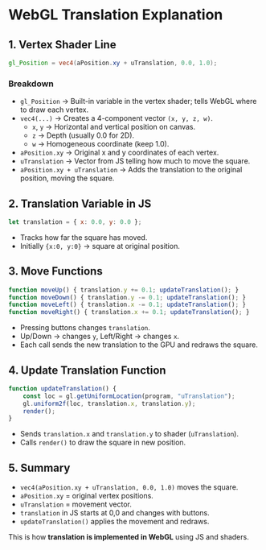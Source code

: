 # WebGL Translation Explanation

## 1. Vertex Shader Line
```glsl
gl_Position = vec4(aPosition.xy + uTranslation, 0.0, 1.0);
```

### Breakdown

- `gl_Position` → Built-in variable in the vertex shader; tells WebGL where to draw each vertex.
- `vec4(...)` → Creates a 4-component vector `(x, y, z, w)`.
  - `x`, `y` → Horizontal and vertical position on canvas.
  - `z` → Depth (usually 0.0 for 2D).
  - `w` → Homogeneous coordinate (keep 1.0).
- `aPosition.xy` → Original x and y coordinates of each vertex.
- `uTranslation` → Vector from JS telling how much to move the square.
- `aPosition.xy + uTranslation` → Adds the translation to the original position, moving the square.

## 2. Translation Variable in JS
```javascript
let translation = { x: 0.0, y: 0.0 };
```
- Tracks how far the square has moved.
- Initially `{x:0, y:0}` → square at original position.

## 3. Move Functions
```javascript
function moveUp() { translation.y += 0.1; updateTranslation(); }
function moveDown() { translation.y -= 0.1; updateTranslation(); }
function moveLeft() { translation.x -= 0.1; updateTranslation(); }
function moveRight() { translation.x += 0.1; updateTranslation(); }
```
- Pressing buttons changes `translation`.
- Up/Down → changes `y`, Left/Right → changes `x`.
- Each call sends the new translation to the GPU and redraws the square.

## 4. Update Translation Function
```javascript
function updateTranslation() {
    const loc = gl.getUniformLocation(program, "uTranslation");
    gl.uniform2f(loc, translation.x, translation.y);
    render();
}
```
- Sends `translation.x` and `translation.y` to shader (`uTranslation`).
- Calls `render()` to draw the square in new position.

## 5. Summary
- `vec4(aPosition.xy + uTranslation, 0.0, 1.0)` moves the square.
- `aPosition.xy` = original vertex positions.
- `uTranslation` = movement vector.
- `translation` in JS starts at 0,0 and changes with buttons.
- `updateTranslation()` applies the movement and redraws.

This is how **translation is implemented in WebGL** using JS and shaders.
